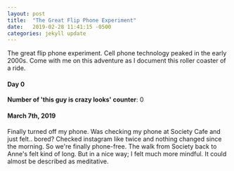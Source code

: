 ```yaml
---
layout: post
title:  "The Great Flip Phone Experiment"
date:   2019-02-28 11:41:15 -0500
categories: jekyll update
---
```


<script type="text/x-mathjax-config">
  MathJax.Hub.Config({
    tex2jax: {
      inlineMath: [ ['$','$'], ["\\(","\\)"] ],
      processEscapes: true
    }
  });
</script>

<script type="text/javascript" async
  src="https://cdn.mathjax.org/mathjax/latest/MathJax.js?config=TeX-MML-AM_CHTML">
</script>

The great flip phone experiment. Cell phone technology peaked in the early 2000s. Come with me on this adventure as I document this roller coaster of a ride.

#### Day 0
**Number of 'this guy is crazy looks' counter**: 0

#### March 7th, 2019
Finally turned off my phone. Was checking my phone at Society Cafe and just felt.. bored? Checked instagram like twice and nothing changed since the morning. So we're finally phone-free. The walk from Society back to Anne's felt kind of long. But in a nice way; I felt much more mindful. It could almost be described as meditative.
